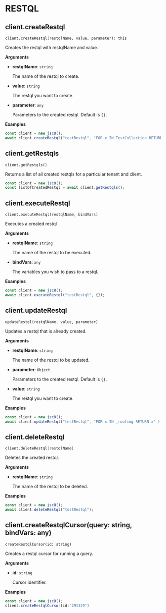 # RESTQL

## client.createRestql

`client.createRestql(restqlName, value, parameter): this`

Creates the restql with restqlName and value.

**Arguments**

- **restqlName**: `string`

  The name of the restql to create.

- **value**: `string`

   The restql you want to create.

- **parameter**: `any`
   
   Parameters to the created restql. Default is `{}`.

**Examples**

```js
const client = new jsc8();
await client.createRestql("testRestql", "FOR x IN TestCollection RETURN x");
```

## client.getRestqls

`client.getRestqls()`

Returns a list of all created restqls for a particular tenant and client.

```js
const client = new jsc8();
const listOfCreatedRestql = await client.getRestqls();
```

## client.executeRestql

`client.executeRestql(restqlName, bindVars)`

Executes a created restql

**Arguments**

- **restqlName**: `string`

  The name of the restql to be executed.

- **bindVars**: `any`

  The variables you wish to pass to a restql.

**Examples**

```js
const client = new jsc8();
await client.executeRestql("testRestql", {});
```

## client.updateRestql

`updateRestql(restqlName, value, parameter) `

Updates a restql that is already created.

**Arguments**

- **restqlName**: `string`

  The name of the restql to be updated.

- **parameter**: `Object`

  Parameters to the created restql. Default is `{}`.

- **value**: `string`

  The restql you want to create.

**Examples**

```js
const client = new jsc8();
await client.updateRestql("testRestql", "FOR x IN _routing RETURN x" );
```

## client.deleteRestql

`client.deleteRestql(restqlName) `

Deletes the created restql.


**Arguments**

- **restqlName**: `string`

  The name of the restql to be deleted.

**Examples**

```js
const client = new jsc8();
await client.deleteRestql("testRestql");
```

## client.createRestqlCursor(query: string, bindVars: any)

`createRestqlCursor(id: string)`

Creates a restql cursor for running a query.

**Arguments**

- **id**: `string`

  Cursor identifier.

**Examples**

```js
const client = new jsc8();
client.createRestqlCursor(id:"291129")
```

